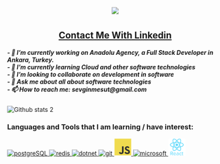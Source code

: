 
<h1 align="center">
  <a href="https://github.com/mesutsevgin">
    <img src="https://readme-typing-svg.herokuapp.com?size=36&center=true&multiline=true&width=500&height=100&lines=Hello%2C+There!+%F0%9F%91%8B;Happy+to+see+you+%F0%9F%98%8A"/>
  </a>
</h1>


<h2 align="center"><a href="https://www.linkedin.com/in/mesut-sevgin-63a36457/">Contact Me With Linkedin</a></h2>

<h5 align="left">
- 🔭 I’m currently working on Anadolu Agency, a Full Stack Developer in Ankara, Turkey.
<br/>
- 🌱 I’m currently learning Cloud and other software technologies
<br/>
- 👯 I’m looking to collaborate on development in software
<br/>
- 💬 Ask me about all about software technologies
<br/>
- 📫 How to reach me: sevginmesut@gmail.com
</h5>

![Github stats 2](https://github-readme-stats.vercel.app/api?username=mesutsevgin&show_icons=true&theme=radical)

<h3 align="left">Languages and Tools that I am learning / have interest:</h3>
<p align="left">
<a href="https://www.postgresql.org/" target="_blank" rel="noreferrer">
    <img src="https://www.postgresql.org/media/img/about/press/elephant.png" alt="postgreSQL" width="40" height="40"/>
</a>
<a href="https://redis.io/" target="_blank" rel="noreferrer">
    <img src="https://cdn.worldvectorlogo.com/logos/redis.svg" alt="redis" width="40" height="40"/>
</a>


<a href="https://dotnet.microsoft.com" target="_blank" rel="noreferrer">
    <img src="https://upload.wikimedia.org/wikipedia/commons/e/ee/.NET_Core_Logo.svg" alt="dotnet" width="40" height="40"/>
</a>
<a href="https://git-scm.com/" target="_blank" rel="noreferrer">
    <img src="https://www.vectorlogo.zone/logos/git-scm/git-scm-icon.svg" alt="git" width="40" height="40"/>
</a>
<a href="https://developer.mozilla.org/en-US/docs/Web/JavaScript" target="_blank" rel="noreferrer">
    <img src="https://raw.githubusercontent.com/devicons/devicon/master/icons/javascript/javascript-original.svg" alt="javascript" width="40" height="40"/>
</a>
<a href="http://www.microsoft.com/en-us/download/details.aspx?id=5555" target="_blank" rel="noreferrer">
    <img src="https://www.vectorlogo.zone/logos/microsoft/microsoft-icon.svg" alt="microsoft" width="40" height="40"/>
</a>
<a href="https://reactjs.org/" target="_blank" rel="noreferrer">
    <img src="https://raw.githubusercontent.com/devicons/devicon/master/icons/react/react-original-wordmark.svg" alt="react" width="40" height="40"/>
</a>
</p>
